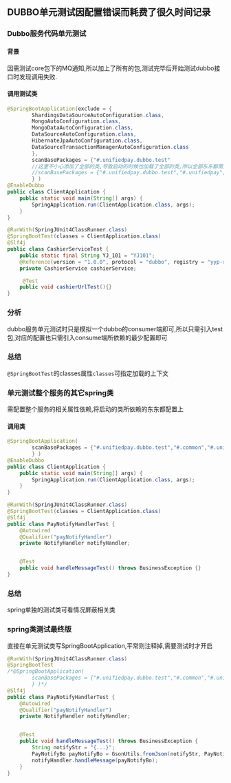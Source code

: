 ## DUBBO单元测试因配置错误而耗费了很久时间记录

### Dubbo服务代码单元测试

#### 背景

因需测试core包下的MQ通知,所以加上了所有的包,测试完毕后开始测试dubbo接口时发现调用失败.

#### 调用测试类

```java
@SpringBootApplication(exclude = {
        ShardingsDataSourceAutoConfiguration.class,
        MongoAutoConfiguration.class,
        MongoDataAutoConfiguration.class,
        DataSourceAutoConfiguration.class,
        HibernateJpaAutoConfiguration.class,
        DataSourceTransactionManagerAutoConfiguration.class
        },
        scanBasePackages = {"#.unifiedpay.dubbo.test"
        //这里不小心添加了全部的类,导致启动的时候也加载了全部的类,所以全部东东都需要加载,配置    
        //scanBasePackages = {"#.unifiedpay.dubbo.test","#.unifiedpay","#.common"
        } )
@EnableDubbo
public class ClientApplication {
    public static void main(String[] args) {
        SpringApplication.run(ClientApplication.class, args);
    }
}

```

```java
@RunWith(SpringJUnit4ClassRunner.class)
@SpringBootTest(classes = ClientApplication.class)
@Slf4j
public class CashierServiceTest {
    public static final String YJ_101 = "YJ101";
    @Reference(version = "1.0.0", protocol = "dubbo", registry = "yyp-reg-consul")
    private CashierService cashierService;

     @Test
    public void cashierUrlTest(){}
}    
```



### 分析

dubbo服务单元测试时只是模拟一个dubbo的consumer端即可,所以只需引入test包,对应的配置也只需引入consume端所依赖的最少配置即可

### 总结

`@SpringBootTest`的classes属性`classes`可指定加载的上下文

### 单元测试整个服务的其它spring类

需配置整个服务的相关属性依赖,将启动的类所依赖的东东都配置上

#### 调用类

```java
@SpringBootApplication(
        scanBasePackages = {"#.unifiedpay.dubbo.test","#.common","#.unifiedpay"
        } )
@EnableDubbo
public class ClientApplication {
    public static void main(String[] args) {
        SpringApplication.run(ClientApplication.class, args);
    }
}
```

```java
@RunWith(SpringJUnit4ClassRunner.class)
@SpringBootTest(classes = ClientApplication.class)
@Slf4j
public class PayNotifyHandlerTest {
    @Autowired
    @Qualifier("payNotifyHandler")
    private NotifyHandler notifyHandler;


    @Test
    public void handleMessageTest() throws BusinessException {}
}
```

### 总结

spring单独的测试类可看情况屏蔽相关类



### spring类测试最终版

直接在单元测试类写SpringBootApplication,平常则注释掉,需要测试时才开启

```java
@RunWith(SpringJUnit4ClassRunner.class)
@SpringBootTest
/*@SpringBootApplication(
        scanBasePackages = {"#.unifiedpay.dubbo.test","#.common","#.unifiedpay"
        } )*/
@Slf4j
public class PayNotifyHandlerTest {
    @Autowired
    @Qualifier("payNotifyHandler")
    private NotifyHandler notifyHandler;


    @Test
    public void handleMessageTest() throws BusinessException {
        String notifyStr = "{...}";
        PayNotifyBo payNotifyBo = GsonUtils.fromJson(notifyStr, PayNotifyBo.class);
        notifyHandler.handleMessage(payNotifyBo);
    }
}
```

